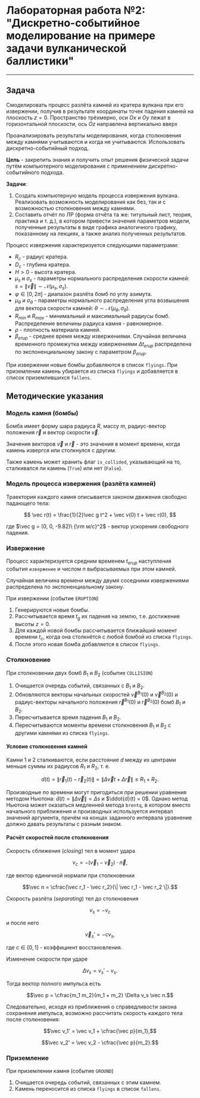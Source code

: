# Лабораторная работа №2: "Дискретно-событийное моделирование на примере задачи вулканической баллистики"

---

## Задача

Смоделировать процесс разлёта камней из кратера вулкана при его извержении, получив в результате координаты точек падения камней на плоскость $z=0$. Пространство трёхмерно, оси $Ox$ и $Oy$ лежат в горизонтальной плоскости, ось $Oz$ направлена вертикально вверх

Проанализировать результаты моделирования, когда столкновения между камнями учитываются и когда не учитываются. Использовать дискретно-событийный подход.

**Цель** - закрепить знания и получить опыт решения физической задачи путём компьютерного моделирования с применением дискретно-событийного подхода.

**Задачи**:

1. Создать компьютерную модель процесса извержения вулкана. Реализовать возможность моделирования как без, так и с возможностью столкновения между камнями.
2. Составить отчёт по ЛР (форма отчёта та же: титульный лист, теория, практика и т. д.), в котором привести значения параметров модели, полученные результаты в виде графика аналогичного графику, показанному на лекциях, а также анализ полученных результатов.

Процесс извержения характеризуется следующими параметрами:

* $R_c$ - радиус кратера.
* $D_c$ - глубина кратера.
* $H > 0$ - высота кратера.
* $\mu_s$ и $\sigma_s$ - параметры нормального распределения скорости камней: $s = \|\vec v\| \sim \mathcal{N}(\mu_s, \sigma_s)$.
* $\varphi \in [0, 2\pi]$ - диапазон разлёта бомб по углу азимута.
* $\mu_\theta$ и $\sigma_\theta$ - параметры нормального распределения угла возвышения для вектора скорости камней: $\theta \sim \mathcal{N}(\mu_\theta, \sigma_\theta)$.
* $R_{min}$ и $R_{max}$ - минимальный и максимальный радиусы бомб. Распределение величины радиуса камня - равномерное.
* $\rho$ - плотность материала камней.
* $\beta_{erup}$ - среднее время между извержениями. Случайная величина временного промежутка между извержениями $\Delta t_{erup}$ распределена по экспоненциальному закону с параметром $\beta_{erup}$.
  
При извержении новые бомбы добавляются в список `flyings`.
При приземлении камень убирается из списка `flyings` и добавляется в список приземлившихся `fallens`.

## Методические указания

### Модель камня (бомбы)

Бомба имеет форму шара радиуса $R$, массу $m$, радиус-вектор положения $\vec r$ и вектор скорости $\vec v$.

Значения векторов $\vec v$ и $\vec r$ - это значения в момент времени, когда камень извергся или столкнулся с другим.

Также камень может хранить флаг `is_collided`, указывающий на то, сталкивался ли камень (`True`) или нет (`False`).

### Модель процесса извержения (разлёта камней)

Траектория каждого камня описывается законом движения свободно падающего тела:

$$
\vec r(t) = \frac{1}{2}\vec g t^2 + \vec v(0) t + \vec r(0),
$$

где $\vec g = (0, 0, -9.82)\ {\rm м/с}^2$ - вектор ускорения свободного падения.

### Извержение

Процесс характеризуется средним временем $t_{erup}$ наступления события `извержение` и числом $n$ выбрасываемых при этом камней.

Случайная величина времени между двумя соседними извержениями распределена по экспоненциальному закону.

При извержении (событие `ERUPTION`)

1. Генерируются новые бомбы.
2. Рассчитывается время $t_g$ их падения на землю, т.е. достижение высоты $z=0$.
3. Для каждой новой бомбы рассчитывается ближайший момент времени $t_c$, когда она столкнётся с любой бомбой из списка `flyings`.
4. После этого новая бомба добавляется в список `flyings`.

### Столкновение

При столкновении двух бомб $B_1$ и $B_2$ (событие `COLLISION`)

1. Очищается очередь событий, связанных с $B_1$ и $B_2$.
2. Обновляются векторы начальных скоростей $\vec v^{B_1}(0)$ и $\vec v^{B_2}(0)$ и радиус-векторы начального положения $\vec r^{B_1}(0)$ и $\vec r^{B_2}(0)$ бомб $B_1$ и $B_2$.
3. Пересчитывается время падения $B_1$ и $B_2$.
4. Пересчитываются моменты времени столкновения $B_1$ и $B_2$ с другими камнями из списка `flyings`.

#### Условие столкновения камней

Камни 1 и 2 сталкиваются, если расстояние $d$ между их центрами меньше суммы их радиусов $R_1$ и $R_2$, т. е.

$$
d(t)
    = \| \vec r_1(t) - \vec r_2(t) \|
    = \| \Delta\vec v t + \Delta\vec r \|
    \le R_1 + R_2.
$$

Производные по времени могут пригодиться при решении уравнения методом Ньютона:
$\dot{d}(t) = \| \Delta \vec v \| = \Delta s$ и
$\ddot{d}(t) = 0$.
Однако метод Ньютона может оказаться медленней метода `brentq`, в котором вместо начального приближения и производных используется интервал значений аргумента, причём на концах заданного интервала уравнение должно давать результаты с разным знаком.

#### Расчёт скоростей после столкновения

Скорость сближения (*closing*) тел в момент удара

$$v_c = -\left( \vec v_1 - \vec v_2 \right) \cdot \vec n,$$

где вектор единичной нормали при столкновении

$$\vec n = \cfrac{\vec r_1 - \vec r_2}{\| \vec r_1 - \vec r_2 \|}.$$

Скорость разлёта (*separating*) тел до столкновения

$$v_s = -v_c$$

и после него

$$\vec v_s' = -c v_s,$$

где $c \in [0, 1]$ - коэффициент восстановления.

Изменение скорости при ударе

$$\Delta v_s = v_s' - v_s.$$

Тогда вектор полного импульса есть

$$\vec p = \cfrac{m_1 m_2}{m_1 + m_2} \Delta v_s \vec n.$$

Следовательно, исходя из приближения о справедливости закона сохранения импульса, возможно рассчитать скорость каждого тела после столкновения:

$$\vec v_1' = \vec v_1 + \cfrac{\vec p}{m_1},$$

$$\vec v_2' = \vec v_2 - \cfrac{\vec p}{m_2}.$$

### Приземление

При приземлении камня (событие `GROUND`)

1. Очищается очередь событий, связанных с этим камнем.
2. Камень переносится из списка `flyings` в список `fallens`.
